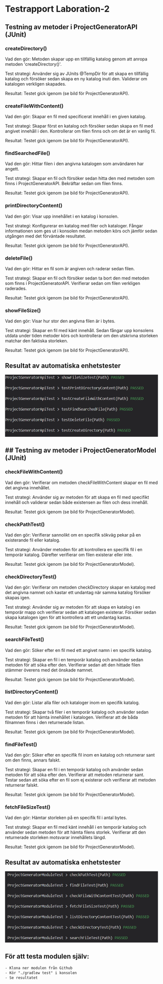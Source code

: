 # Testrapport Laboration-2

## Testning av metoder i ProjectGeneratorAPI (JUnit)

### createDirectory()
Vad den gör: Metoden skapar upp en tillfällig katalog genom att anropa metoden 'createDirectory()'.

Test strategi: Använder sig av JUnits @TempDir för att skapa en tillfällig katalog och       försöker sedan skapa en ny katalog inuti den. Validerar om katalogen verkligen skapades.

Resultat: Testet gick igenom (se bild för ProjectGeneratorAPI).

### createFileWithContent()
Vad den gör: Skapar en fil med specificerat innehåll i en given katalog.

Test strategi: Skapar först en katalog och försöker sedan skapa en fil med angivet innehåll i den. Kontrollerar om filen finns och om det är en vanlig fil.

Resultat: Testet gick igenom (se bild för ProjectGeneratorAPI).

### findSearchedFile()
Vad den gör: Hittar filen i den angivna katalogen som användaren har angett.

Test strategi: Skapar en fil och försöker sedan hitta den med metoden som finns i ProjectGeneratorAPI. Bekräftar sedan om filen finns.

Resultat: Testet gick igenom (se bild för ProjectGeneratorAPI).

### printDirectoryContent()
Vad den gör: Visar upp innehållet i en katalog i konsolen.

Test strategi: Konfigurerar en katalog med filer och kataloger. Fångar informationen som ges ut i konsolen medan metoden körs och jämför sedan utgången med det förväntade resultatet.

Resultat: Testet gick igenom (se bild för ProjectGeneratorAPI).

### deleteFile()
Vad den gör: Hittar en fil som är angiven och raderar sedan filen.

Test strategi: Skapar en fil och försöker sedan ta bort den med metoden som finns i ProjectGeneratorAPI. Verifierar sedan om filen verkligen raderades.

Resultat: Testet gick igenom (se bild för ProjectGeneratorAPI).

### showFileSize()
Vad den gör: Visar hur stor den angivna filen är i bytes.

Test strategi: Skapar en fil med känt innehåll. Sedan fångar upp konsolens utdata under tiden metoder körs och kontrollerar om den utskrivna storleken matchar den faktiska storleken.

Resultat: Testet gick igenom (se bild för ProjectGeneratorAPI).

## Resultat av automatiska enhetstester 
![Tester för ProjectGeneratorAPI](static/laboration-2-tester.png)


## ## Testning av metoder i ProjectGeneratorModel (JUnit)


### checkFileWithContent()
Vad den gör: Verifierar om metoden checkFileWithContent skapar en fil med det angivna innehållet.

Test strategi: Använder sig av metoden för att skapa en fil med specifikt innehåll och validerar sedan både existensen av filen och dess innehåll.

Resultat: Testet gick igenom (se bild för ProjectGeneratorModel).

### checkPathTest()
Vad den gör: Verifierar sannolikt om en specifik sökväg pekar på en existerande fil eller katalog.

Test strategi: Använder metoden för att kontrollera en specifik fil i en temporär katalog. Därefter verifierar om filen existerar eller inte.

Resultat: Testet gick igenom (se bild för ProjectGeneratorModel).

### checkDirectoryTest()
Vad den gör: Verifierar om metoden checkDirectory skapar en katalog med det angivna namnet och kastar ett undantag när samma katalog försöker skapas igen.

Test strategi: Använder sig av metoden för att skapa en katalog i en temporär mapp och verifierar sedan att katalogen existerar. Försöker sedan skapa katalogen igen för att kontrollera att ett undantag kastas.

Resultat: Testet gick igenom (se bild för ProjectGeneratorModel).

### searchFileTest()
Vad den gör: Söker efter en fil med ett angivet namn i en specifik katalog.

Test strategi: Skapar en fil i en temporär katalog och använder sedan metoden för att söka efter den. Verifierar sedan att den hittade filen stämmer överens med det önskade namnet.

Resultat: Testet gick igenom (se bild för ProjectGeneratorModel).

### listDirectoryContent()
Vad den gör: Listar alla filer och kataloger inom en specifik katalog.

Test strategi: Skapar två filer i en temporär katalog och använder sedan metoden för att hämta innehållet i katalogen. Verifierar att de båda filnamnen finns i den returnerade listan.

Resultat: Testet gick igenom (se bild för ProjectGeneratorModel).

### findFileTest()
Vad den gör: Söker efter en specifik fil inom en katalog och returnerar sant om den finns, annars falskt.

Test strategi: Skapar en fil i en temporär katalog och använder sedan metoden för att söka efter den. Verifierar att metoden returnerar sant. Testar sedan att söka efter en fil som ej existerar och verifierar att metoden returnerar falskt.

Resultat: Testet gick igenom (se bild för ProjectGeneratorModel).

### fetchFileSizeTest()
Vad den gör: Hämtar storleken på en specifik fil i antal bytes.

Test strategi: Skapar en fil med känt innehåll i en temporär katalog och använder sedan metoden för att hämta filens storlek. Verifierar att den returnerade storleken motsvarar innehållets längd.

Resultat: Testet gick igenom (se bild för ProjectGeneratorModel).

## Resultat av automatiska enhetstester 
![Tester för ProjectGeneratorModel](static/laboration-2-tester2.png)

## För att testa modulen själv:

    - Klona ner modulen från Github
    - Kör "./gradlew test" i konsolen
    - Se resultatet